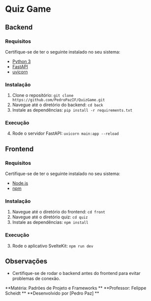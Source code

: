 # Quiz Game

## Backend

### Requisitos
Certifique-se de ter o seguinte instalado no seu sistema:
- [Python 3](https://www.python.org/downloads/)
- [FastAPI](https://fastapi.tiangolo.com/)
- [uvicorn](https://www.uvicorn.org/)

### Instalação
1. Clone o repositório: `git clone https://github.com/PedroPazIF/QuizGame.git`
2. Navegue até o diretório do backend: `cd back`
3. Instale as dependências: `pip install -r requirements.txt`

### Execução
4. Rode o servidor FastAPI: `uvicorn main:app --reload`

## Frontend

### Requisitos
Certifique-se de ter o seguinte instalado no seu sistema:
- [Node.js](https://nodejs.org/)
- [npm](https://www.npmjs.com/)

### Instalação
1. Navegue até o diretório do frontend: `cd front`
2. Navegue até o diretório quiz: `cd quiz`
3. Instale as dependências: `npm install`

### Execução
3. Rode o aplicativo SvelteKit: `npm run dev`

## Observações
- Certifique-se de rodar o backend antes do frontend para evitar problemas de conexão.

**Matéria: Padrões de Projeto e Frameworks **
**Professor: Felippe Scheidt **
**Desenvolvido por [Pedro Paz] **
